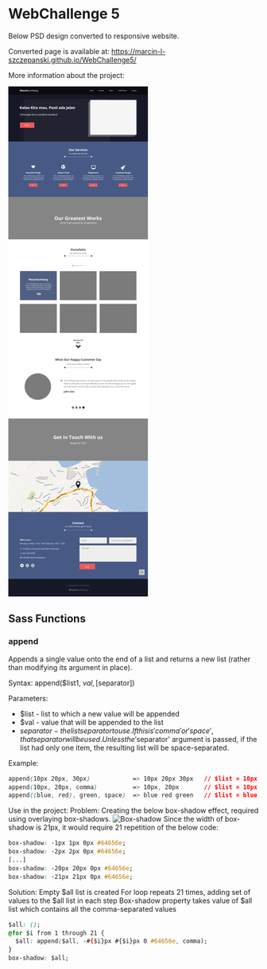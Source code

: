 # WebChallenge 5

Below PSD design converted to responsive website.

Converted page is available at: https://marcin-l-szczepanski.github.io/WebChallenge5/

More information about the project:

![WebChallenge3 PSD design](https://github.com/Marcin-L-Szczepanski/WebChallenge5/blob/master/resources/5.jpg)

## Sass Functions

### append
Appends a single value onto the end of a list and returns a new list (rather than modifying its argument in place).

Syntax: append($list1, $val, [$separator]) 

Parameters:
- $list - list to which a new value will be appended
- $val - value that will be appended to the list
- $separator - the list separator to use. If this is 'comma' or 'space', that separator will be used. Unless the '$separator' argument is passed, if the list had only one item, the resulting list will be space-separated.

Example:
```CSS
append(10px 20px, 30px)            => 10px 20px 30px   // $list = 10px 20px  |  $val = 30px  |  $separator = auto (space)
append(10px, 20px, comma)          => 10px, 20px       // $list = 10px       |  $val = 20px  |  $separator = comma
append((blue, red), green, space)  => blue red green   // $list = blue, red  |  $val = green |  $separator = space
```

Use in the project:
Problem: 
Creating the below box-shadow effect, required using overlaying box-shadows.
![Box-shadow](https://github.com/Marcin-L-Szczepanski/WebChallenge5/blob/master/resources/shadow.jpg)
Since the width of box-shadow is 21px, it would require 21 repetition of the below code:
```CSS
box-shadow: -1px 1px 0px #64656e;
box-shadow: -2px 2px 0px #64656e;
[...]
box-shadow: -20px 20px 0px #64656e;
box-shadow: -21px 21px 0px #64656e;
```
Solution:
Empty $all list is created
For loop repeats 21 times, adding set of values to the $all list in each step
Box-shadow property takes value of $all list which contains all the comma-separated values
```CSS
$all: ();
@for $i from 1 through 21 {
  $all: append($all, -#{$i}px #{$i}px 0 #64656e, comma);
}
box-shadow: $all;
```  